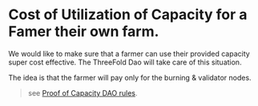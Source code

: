 # Cost of Utilization of Capacity for a Famer their own farm.

We would like to make sure that a farmer can use their provided capacity super cost effective.
The ThreeFold Dao will take care of this situation.

The idea is that the farmer will pay only for the burning & validator nodes.

> see [Proof of Capacity DAO rules](poc_dao_rules).


